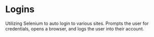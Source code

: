 # Logins

Utilizing Selenium to auto login to various sites.  Prompts the user for credentials, opens a browser, and logs the user into their account.
